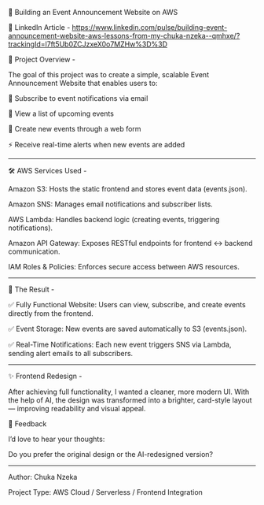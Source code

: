 🚀 Building an Event Announcement Website on AWS

📖 LinkedIn Article - https://www.linkedin.com/pulse/building-event-announcement-website-aws-lessons-from-my-chuka-nzeka--qmhxe/?trackingId=l7ft5Ub0ZCJzxeX0o7MZHw%3D%3D


📌 Project Overview -

The goal of this project was to create a simple, scalable Event Announcement Website that enables users to:

📧 Subscribe to event notifications via email

📅 View a list of upcoming events

📝 Create new events through a web form

⚡ Receive real-time alerts when new events are added

---
🛠️ AWS Services Used -

Amazon S3:	Hosts the static frontend and stores event data (events.json).

Amazon SNS:	Manages email notifications and subscriber lists.

AWS Lambda:	Handles backend logic (creating events, triggering notifications).

Amazon API Gateway:	Exposes RESTful endpoints for frontend ↔ backend communication.

IAM Roles & Policies:	Enforces secure access between AWS resources.

---
🎉 The Result -

✅ Fully Functional Website:
Users can view, subscribe, and create events directly from the frontend.

✅ Event Storage:
New events are saved automatically to S3 (events.json).

✅ Real-Time Notifications:
Each new event triggers SNS via Lambda, sending alert emails to all subscribers.

---
✨ Frontend Redesign -

After achieving full functionality, I wanted a cleaner, more modern UI.
With the help of AI, the design was transformed into a brighter, card-style layout — improving readability and visual appeal.

💬 Feedback

I’d love to hear your thoughts:

Do you prefer the original design or the AI-redesigned version?

---
Author: Chuka Nzeka


Project Type: AWS Cloud / Serverless / Frontend Integration





